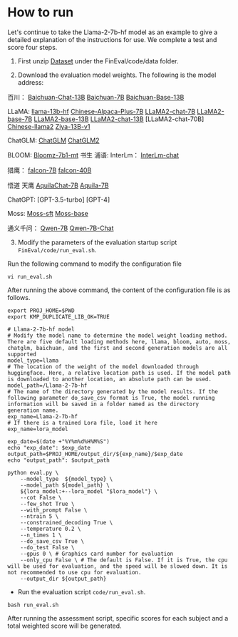 # How to run

Let's continue to take the Llama-2-7b-hf model as an example to give a detailed explanation of the instructions for use. We complete a test and score four steps.

1. First unzip [Dataset](https://huggingface.co/datasets/SUFE-AIFLM-Lab/FinEval) under the FinEval/code/data folder.

2. Download the evaluation model weights. The following is the model address:

百川：
[Baichuan-Chat-13B](https://huggingface.co/baichuan-inc/Baichuan-13B-Chat)
[Baichuan-7B](https://huggingface.co/baichuan-inc/Baichuan-7B)
[Baichuan-Base-13B](https://huggingface.co/baichuan-inc/Baichuan-13B-Base)

LLaMA:
[llama-13b-hf](https://huggingface.co/yahma/llama-13b-hf)
[Chinese-Alpaca-Plus-7B](https://github.com/ymcui/Chinese-LLaMA-Alpaca)
[LLaMA2-chat-7B](https://huggingface.co/meta-llama/Llama-2-7b-chat-hf)
[LLaMA2-base-7B](https://huggingface.co/meta-llama/Llama-2-7b-hf)
[LLaMA2-base-13B](https://huggingface.co/meta-llama/Llama-2-13b-hf)
[LLaMA2-chat-13B](https://huggingface.co/meta-llama/Llama-2-13b-chat-hf)
[LLaMA2-chat-70B]
[Chinese-llama2](https://huggingface.co/LinkSoul/Chinese-Llama-2-7b)
[Ziya-13B-v1](https://huggingface.co/IDEA-CCNL/Ziya-LLaMA-13B-v1)

ChatGLM:
[ChatGLM](https://huggingface.co/THUDM/chatglm-6b)
[ChatGLM2](https://huggingface.co/THUDM/chatglm2-6b)

BLOOM:
[Bloomz-7b1-mt](https://huggingface.co/bigscience/bloomz-7b1-mt)
书生 浦语:
InterLm：
[InterLm-chat](https://huggingface.co/internlm/internlm-chat-7b)

猎鹰：
[falcon-7B](https://huggingface.co/tiiuae/falcon-7b)
[falcon-40B](https://huggingface.co/tiiuae/falcon-40b)

悟道 天鹰
[AquilaChat-7B](https://huggingface.co/BAAI/AquilaChat-7B)
[Aquila-7B](https://huggingface.co/BAAI/Aquila-7B)

ChatGPT:
[GPT-3.5-turbo]
[GPT-4]

Moss:
[Moss-sft](https://huggingface.co/fnlp/moss-moon-003-sft)
[Moss-base](https://huggingface.co/fnlp/moss-moon-003-base)

通义千问：
[Qwen-7B](https://huggingface.co/Qwen/Qwen-7B)
[Qwen-7B-Chat](https://huggingface.co/Qwen/Qwen-7B-Chat)

3. Modify the parameters of the evaluation startup script `FinEval/code/run_eval.sh`.

  Run the following command to modify the configuration file
```text
vi run_eval.sh
```

  After running the above command, the content of the configuration file is as follows.
```text
export PROJ_HOME=$PWD
export KMP_DUPLICATE_LIB_OK=TRUE

# Llama-2-7b-hf model
# Modify the model name to determine the model weight loading method. There are five default loading methods here, llama, bloom, auto, moss, chatglm, baichuan, and the first and second generation models are all supported
model_type=llama
# The location of the weight of the model downloaded through huggingface. Here, a relative location path is used. If the model path is downloaded to another location, an absolute path can be used.
model_path=/Llama-2-7b-hf
# The name of the directory generated by the model results. If the following parameter do_save_csv format is True, the model running information will be saved in a folder named as the directory generation name.
exp_name=Llama-2-7b-hf
# If there is a trained Lora file, load it here
exp_name=lora_model

exp_date=$(date +"%Y%m%d%H%M%S")
echo "exp_date": $exp_date
output_path=$PROJ_HOME/output_dir/${exp_name}/$exp_date
echo "output_path": $output_path

python eval.py \
    --model_type  ${model_type} \
    --model_path ${model_path} \
    ${lora_model:+--lora_model "$lora_model"} \
    --cot False \
    --few_shot True \
    --with_prompt False \
    --ntrain 5 \
    --constrained_decoding True \
    --temperature 0.2 \
    --n_times 1 \
    --do_save_csv True \
    --do_test False \
    --gpus 0 \ # Graphics card number for evaluation
    --only_cpu False \ # The default is False. If it is True, the cpu will be used for evaluation, and the speed will be slowed down. It is not recommended to use cpu for evaluation.
    --output_dir ${output_path}
```

  

- Run the evaluation script `code/run_eval.sh`.
```text
bash run_eval.sh
```

  After running the assessment script, specific scores for each subject and a total weighted score will be generated.
